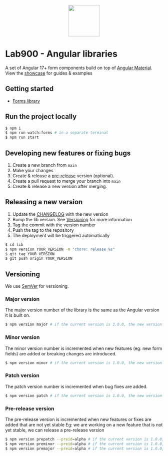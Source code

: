 <p align="center">
    <a href="https://lab900.com" target="_blank">
        <img src="https://lab900.github.io/angular-library-forms/assets/images/logo-duo-dark.svg" width="100">
    </a>
</p>

# Lab900 - Angular libraries

A set of Angular 17+ form components build on top of [Angular Material](https://material.angular.io/). \
View the [showcase](https://lab900.github.io/angular-library-forms) for guides & examples

## Getting started

- [Forms library](https://lab900.github.io/angular-library-forms/getting-started)

## Run the project locally

```bash
$ npm i
$ npm run watch:forms # in a separate terminal
$ npm run start
```

## Developing new features or fixing bugs
1. Create a new branch from `main`
2. Make your changes
3. Create & release a [pre-release](#pre-release-version) version (optional).
4. Create a pull request to merge your branch into `main`
5. Create & release a new version after merging.

## Releasing a new version

1. Update the [CHANGELOG](/CHANGELOG.md) with the new version
2. Bump the lib version. See [Versioning](#versioning) for more information
2. Tag the commit with the version number
3. Push the tag to the repository
4. The deployment will be triggered automatically


```bash
$ cd lib
$ npm version YOUR_VERSION -m "chore: release %s"
$ git tag YOUR_VERSION
$ git push origin YOUR_VERSION
```

## Versioning
We use [SemVer](http://semver.org/) for versioning.

### Major version
The major version number of the library is the same as the Angular version it is built on.

```bash
$ npm version major # if the current version is 1.0.0, the new version will be 2.0.0
```

### Minor version
The minor version number is incremented when new features (eg: new form fields) are added or breaking changes are introduced.

```bash
$ npm version minor # if the current version is 1.0.0, the new version will be 1.1.0
```

### Patch version
The patch version number is incremented when bug fixes are added.

```bash
$ npm version patch # if the current version is 1.0.0, the new version will be 1.0.1
```

### Pre-release version
The pre-release version is incremented when new features or fixes are added that are not yet stable
Eg: we are working on a new feature that is not yet stable, we can release a pre-release version

```bash
$ npm version prepatch --preid=alpha # if the current version is 1.0.0, the new version will be 1.0.1-alpha.0
$ npm version preminor --preid=alpha # if the current version is 1.0.0, the new version will be 1.1.0-alpha.0
$ npm version premajor --preid=alpha # if the current version is 1.0.0, the new version will be 2.0.0-alpha.0
```